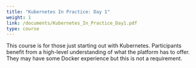 ```yaml
---
title: "Kubernetes In Practice: Day 1"
weight: 1
link: /documents/Kubernetes_In_Practice_Day1.pdf
type: course
---
```


This course is for those just starting out with Kubernetes. Participants benefit from a high-level understanding of what the platform has to offer. They may have some Docker experience but this is not a requirement.
